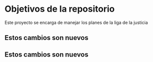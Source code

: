 # Objetivos de la repositorio

Este proyecto se encarga de manejar los planes de la liga de la justicia


## Estos cambios son nuevos 
## Estos cambios son nuevos 
